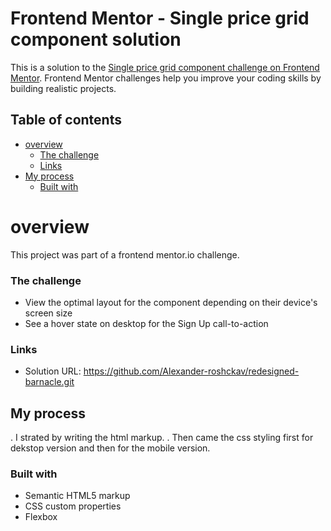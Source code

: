 # Frontend Mentor - Single price grid component solution

This is a solution to the [Single price grid component challenge on Frontend Mentor](https://www.frontendmentor.io/challenges/single-price-grid-component-5ce41129d0ff452fec5abbbc). Frontend Mentor challenges help you improve your coding skills by building realistic projects. 

## Table of contents
- [overview](#overiew)
  - [The challenge](#the-challenge)
  - [Links](#links)
- [My process](#my-process)
  - [Built with](#built-with)

# overview
This project was part of a frontend mentor.io challenge.

### The challenge
- View the optimal layout for the component depending on their device's screen size
- See a hover state on desktop for the Sign Up call-to-action

### Links
- Solution URL: https://github.com/Alexander-roshckav/redesigned-barnacle.git

## My process
. I strated by writing the html markup.
. Then came the css styling first for dekstop version and then for the mobile version.

### Built with
- Semantic HTML5 markup
- CSS custom properties
- Flexbox
